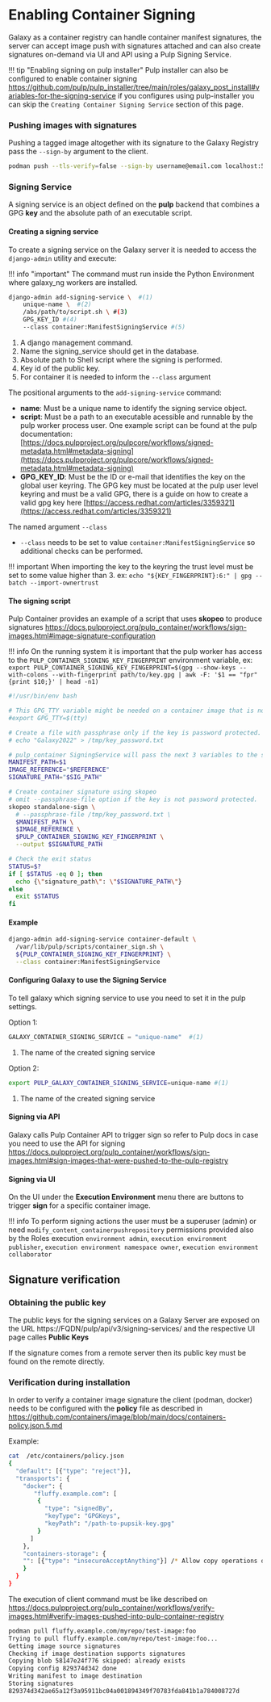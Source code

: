 # Enabling Container Signing

Galaxy as a container registry can handle container manifest signatures, the server can accept
image push with signatures attached and can also create signatures on-demand via UI and API
using a Pulp Signing Service.


!!! tip "Enabling signing on pulp installer"
    Pulp installer can also be configured to enable container signing https://github.com/pulp/pulp_installer/tree/main/roles/galaxy_post_install#variables-for-the-signing-service
    if you configures using pulp-installer you can skip the `Creating Container Signing Service` section of this page.


### Pushing images with signatures

Pushing a tagged image altogether with its signature to the Galaxy Registry pass the `--sign-by` argument to the client.

```bash
podman push --tls-verify=false --sign-by username@email.com localhost:5001
```

### Signing Service

A signing service is an object defined on the **pulp** backend that combines a GPG **key** and the
absolute path of an executable script.

#### Creating a signing service

To create a signing service on the Galaxy server it is needed to access the `django-admin` utility
and execute:

!!! info "important"
    The command must run inside the Python Environment where galaxy_ng workers are installed.

```bash title="Bash Command"
django-admin add-signing-service \  #(1)
    unique-name \  #(2)
    /abs/path/to/script.sh \ #(3)
    GPG_KEY_ID #(4)
    --class container:ManifestSigningService #(5)
```

1. A django management command.
2. Name the signing_service should get in the database.
3. Absolute path to Shell script where the signing is performed.
4. Key id of the public key.
5. For container it is needed to inform the `--class` argument

The positional arguments to the `add-signing-service` command:

- **name**: Must be a unique name to identify the signing service object.
- **script**: Must be a path to an executable acessible and runnable by the pulp worker process user.
    One example script can be found at the pulp documentation: [https://docs.pulpproject.org/pulpcore/workflows/signed-metadata.html#metadata-signing](https://docs.pulpproject.org/pulpcore/workflows/signed-metadata.html#metadata-signing)
- **GPG_KEY_ID**: Must be the ID or e-mail that identifies the key on the global user keyring.
    The GPG key must be located at the pulp user level keyring and must be a valid GPG, there is
    a guide on how to create a valid gpg key here [https://access.redhat.com/articles/3359321](https://access.redhat.com/articles/3359321)

The named argument `--class`

- `--class` needs to be set to value `container:ManifestSigningService` so additional checks can
  be performed.


!!! important
    When importing the key to the keyring the trust level must be set to some value higher than 3.
    ex: `echo "${KEY_FINGERPRINT}:6:" | gpg --batch --import-ownertrust`


#### The signing script

Pulp Container provides an example of a script that uses **skopeo** to produce signatures
https://docs.pulpproject.org/pulp_container/workflows/sign-images.html#image-signature-configuration


!!! info
    On the running system it is important that the pulp worker has access to the `PULP_CONTAINER_SIGNING_KEY_FINGERPRINT` 
    environment variable, ex: `export PULP_CONTAINER_SIGNING_KEY_FINGERPRINT=$(gpg --show-keys --with-colons --with-fingerprint path/to/key.gpg | awk -F: '$1 == "fpr" {print $10;}' | head -n1)`

```bash title="/var/lib/pulp/scripts/container_sign.sh"
#!/usr/bin/env bash

# This GPG_TTY variable might be needed on a container image that is not running as root.
#export GPG_TTY=$(tty)

# Create a file with passphrase only if the key is password protected.
# echo "Galaxy2022" > /tmp/key_password.txt

# pulp_container SigningService will pass the next 3 variables to the script.
MANIFEST_PATH=$1
IMAGE_REFERENCE="$REFERENCE"
SIGNATURE_PATH="$SIG_PATH"

# Create container signature using skopeo
# omit --passphrase-file option if the key is not password protected.
skopeo standalone-sign \
  # --passphrase-file /tmp/key_password.txt \
  $MANIFEST_PATH \
  $IMAGE_REFERENCE \
  $PULP_CONTAINER_SIGNING_KEY_FINGERPRINT \
  --output $SIGNATURE_PATH

# Check the exit status
STATUS=$?
if [ $STATUS -eq 0 ]; then
  echo {\"signature_path\": \"$SIGNATURE_PATH\"}
else
  exit $STATUS
fi
```

#### Example

```bash title="Creating the signing service"
django-admin add-signing-service container-default \
  /var/lib/pulp/scripts/container_sign.sh \
  ${PULP_CONTAINER_SIGNING_KEY_FINGERPRINT} \
  --class container:ManifestSigningService
```

#### Configuring Galaxy to use the Signing Service

To tell galaxy which signing service to use you need to set it in the pulp settings.

Option 1:
```py title="/etc/pulp/settings.py"
GALAXY_CONTAINER_SIGNING_SERVICE = "unique-name"  #(1)
```

1. The name of the created signing service

Option 2:
```bash title="Environment Variable"
export PULP_GALAXY_CONTAINER_SIGNING_SERVICE=unique-name #(1)
```

1. The name of the created signing service

#### Signing via API

Galaxy calls Pulp Container API to trigger sign so refer to Pulp docs in case you need to
use the API for signing https://docs.pulpproject.org/pulp_container/workflows/sign-images.html#sign-images-that-were-pushed-to-the-pulp-registry

#### Signing via UI

On the UI under the **Execution Environment** menu there are buttons to trigger **sign** for a specific container image.


!!! info
    To perform signing actions the user must be a superuser (admin) or need `modify_content_containerpushrepository` permissions provided also by the Roles execution `environment admin`, `execution environment publisher`, `execution environment namespace owner`, `execution environment collaborator`

## Signature verification

### Obtaining the public key

The public keys for the signing services on a Galaxy Server are exposed on the URL https://FQDN/pulp/api/v3/signing-services/ and the respective UI page calles **Public Keys**

If the signature comes from a remote server then its public key must be found on the remote directly.

### Verification during installation

In order to verify a container image signature the client (podman, docker) needs to be configured 
with the **policy** file as described in https://github.com/containers/image/blob/main/docs/containers-policy.json.5.md

Example:

```bash
cat  /etc/containers/policy.json
{
  "default": [{"type": "reject"}],
  "transports": {
    "docker": {
       "fluffy.example.com": [
        {
          "type": "signedBy",
          "keyType": "GPGKeys",
          "keyPath": "/path-to-pupsik-key.gpg"
        }
      ]
    },
    "containers-storage": {
    "": [{"type": "insecureAcceptAnything"}] /* Allow copy operations on any images stored in containers storage (e.g. podman push) */
    }
  }
}
```

The execution of client command must be like described on https://docs.pulpproject.org/pulp_container/workflows/verify-images.html#verify-images-pushed-into-pulp-container-registry

```bash title="Client verifying container image signature" hl_lines="3 4 7 8"
podman pull fluffy.example.com/myrepo/test-image:foo
Trying to pull fluffy.example.com/myrepo/test-image:foo...
Getting image source signatures
Checking if image destination supports signatures
Copying blob 58147e24f776 skipped: already exists
Copying config 829374d342 done
Writing manifest to image destination
Storing signatures
829374d342ae65a12f3a95911bc04a001894349f70783fda841b1a784008727d
```
